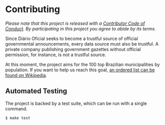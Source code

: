 # Contributing

*Please note that this project is released with a [Contributor Code of Conduct](CODE_OF_CONDUCT.md). By participating in this project you agree to abide by its terms.*

Since Diário Oficial seeks to become a trustful source of official governmental announcements, every data source must also be trustful. A private company publishing government gazettes without official permission, for instance, is not a trustful source.

At this moment, the project aims for the 100 top Brazilian municipalities by population. If you want to help us reach this goal, [an ordered list can be found on Wikipedia](https://pt.wikipedia.org/wiki/Lista_de_munic%C3%ADpios_do_Brasil_por_popula%C3%A7%C3%A3o).

## Automated Testing

The project is backed by a test suite, which can be run with a single command.

```console
$ make test
```
